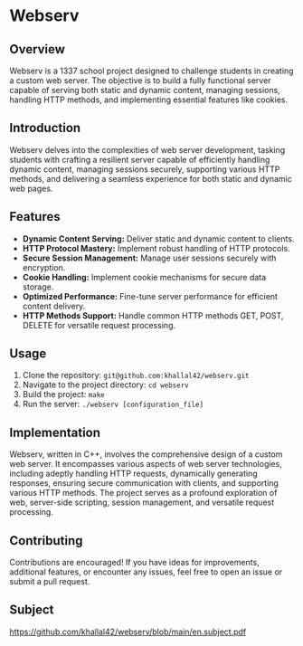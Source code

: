 # Webserv

## Overview
Webserv is a 1337 school project designed to challenge students in creating a custom web server. The objective is to build a fully functional server capable of serving both static and dynamic content, managing sessions, handling HTTP methods, and implementing essential features like cookies.

## Introduction
Webserv delves into the complexities of web server development, tasking students with crafting a resilient server capable of efficiently handling dynamic content, managing sessions securely, supporting various HTTP methods, and delivering a seamless experience for both static and dynamic web pages.

## Features
- **Dynamic Content Serving:** Deliver static and dynamic content to clients.
- **HTTP Protocol Mastery:** Implement robust handling of HTTP protocols.
- **Secure Session Management:** Manage user sessions securely with encryption.
- **Cookie Handling:** Implement cookie mechanisms for secure data storage.
- **Optimized Performance:** Fine-tune server performance for efficient content delivery.
- **HTTP Methods Support:** Handle common HTTP methods GET, POST, DELETE for versatile request processing.

## Usage
1. Clone the repository: `git@github.com:khallal42/webserv.git`
2. Navigate to the project directory: `cd webserv`
3. Build the project: `make`
4. Run the server: `./webserv [configuration_file]`

## Implementation
Webserv, written in C++, involves the comprehensive design of a custom web server. It encompasses various aspects of web server technologies, including adeptly handling HTTP requests, dynamically generating responses, ensuring secure communication with clients, and supporting various HTTP methods. The project serves as a profound exploration of web, server-side scripting, session management, and versatile request processing.

## Contributing
Contributions are encouraged! If you have ideas for improvements, additional features, or encounter any issues, feel free to open an issue or submit a pull request.

## Subject
https://github.com/khallal42/webserv/blob/main/en.subject.pdf
